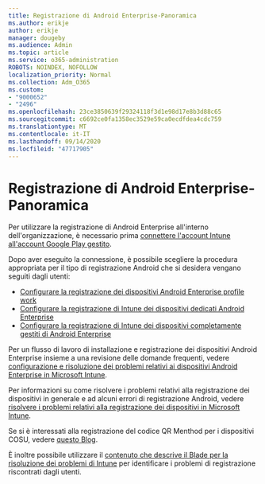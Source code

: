 ```yaml
---
title: Registrazione di Android Enterprise-Panoramica
ms.author: erikje
author: erikje
manager: dougeby
ms.audience: Admin
ms.topic: article
ms.service: o365-administration
ROBOTS: NOINDEX, NOFOLLOW
localization_priority: Normal
ms.collection: Adm_O365
ms.custom:
- "9000652"
- "2496"
ms.openlocfilehash: 23ce3850639f29324118f3d1e98d17e8b3d88c65
ms.sourcegitcommit: c6692ce0fa1358ec3529e59ca0ecdfdea4cdc759
ms.translationtype: MT
ms.contentlocale: it-IT
ms.lasthandoff: 09/14/2020
ms.locfileid: "47717905"
---
```

# <a name="android-enterprise-enrollment---overview"></a>Registrazione di Android Enterprise-Panoramica

Per utilizzare la registrazione di Android Enterprise all'interno dell'organizzazione, è necessario prima [connettere l'account Intune all'account Google Play gestito](https://docs.microsoft.com/intune/enrollment/connect-intune-android-enterprise). 

Dopo aver eseguito la connessione, è possibile scegliere la procedura appropriata per il tipo di registrazione Android che si desidera vengano seguiti dagli utenti:

- [Configurare la registrazione dei dispositivi Android Enterprise profile work](https://docs.microsoft.com/intune/enrollment/android-work-profile-enroll)
- [Configurare la registrazione di Intune dei dispositivi dedicati Android Enterprise](https://docs.microsoft.com/intune/enrollment/android-kiosk-enroll)
- [Configurare la registrazione di Intune dei dispositivi completamente gestiti di Android Enterprise](https://docs.microsoft.com/intune/enrollment/android-fully-managed-enroll)

Per un flusso di lavoro di installazione e registrazione dei dispositivi Android Enterprise insieme a una revisione delle domande frequenti, vedere [configurazione e risoluzione dei problemi relativi ai dispositivi Android Enterprise in Microsoft Intune](https://support.microsoft.com/help/4476974/configuring-and-troubleshooting-android-enterprise-devices-in-intune).

Per informazioni su come risolvere i problemi relativi alla registrazione dei dispositivi in generale e ad alcuni errori di registrazione Android, vedere [risolvere i problemi relativi alla registrazione dei dispositivi in Microsoft Intune](https://docs.microsoft.com/intune/enrollment/troubleshoot-device-enrollment-in-intune).

Se si è interessati alla registrazione del codice QR Menthod per i dispositivi COSU, vedere [questo Blog](https://techcommunity.microsoft.com/t5/Intune-Customer-Success/COSU-Configuration-and-Enrollment-using-the-QR-code-enrollment/ba-p/280184).

È inoltre possibile utilizzare il [contenuto che descrive il Blade per la risoluzione dei problemi di Intune](https://docs.microsoft.com/intune/fundamentals/help-desk-operators) per identificare i problemi di registrazione riscontrati dagli utenti.
